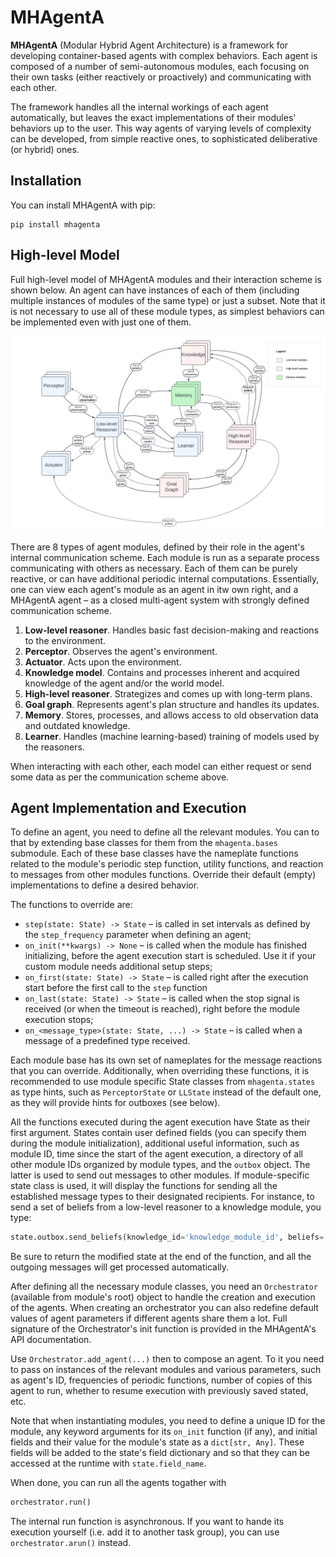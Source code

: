 # MHAgentA

**MHAgentA** (Modular Hybrid Agent Architecture) is a framework for developing container-based agents with complex
behaviors. Each agent is composed of a number of semi-autonomous modules, each focusing on their own tasks (either 
reactively or proactively) and communicating with each other.

The framework handles all the internal workings of each agent automatically, but leaves the exact implementations of 
their modules' behaviors up to the user. This way agents of varying levels of complexity can be developed, from simple
reactive ones, to sophisticated deliberative (or hybrid) ones. 

## Installation

You can install MHAgentA with pip:

```
pip install mhagenta
```

## High-level Model

Full high-level model of MHAgentA modules and their interaction scheme is shown below. An agent can have instances of
each of them (including multiple instances of modules of the same type) or just a subset. Note that it is not necessary 
to use all of these module types, as simplest behaviors can be implemented even with just one of them.

![](https://raw.githubusercontent.com/Auron-tliar/mhagenta/957ec749d5fba20b21b2ab1e353481aed530ea58/docs/images/MHAgentA_modules.png)

There are 8 types of agent modules, defined by their role in the agent's internal communication scheme. Each module is
run as a separate process communicating with others as necessary. Each of them can be purely reactive, or can have
additional periodic internal computations. Essentially, one can view each agent's module as an agent in itw own right,
and a MHAgentA agent – as a closed multi-agent system with strongly defined communication scheme.

1. **Low-level reasoner**. Handles basic fast decision-making and reactions to the environment.
2. **Perceptor**. Observes the agent's environment.
3. **Actuator**. Acts upon the environment.
4. **Knowledge model**. Contains and processes inherent and acquired knowledge of the agent and/or the world model.
5. **High-level reasoner**. Strategizes and comes up with long-term plans.
6. **Goal graph**. Represents agent's plan structure and handles its updates.
7. **Memory**. Stores, processes, and allows access to old observation data and outdated knowledge.
8. **Learner**. Handles (machine learning-based) training of models used by the reasoners.

When interacting with each other, each model can either request or send some data as per the communication scheme above.

## Agent Implementation and Execution

To define an agent, you need to define all the relevant modules. You can to that by extending base classes for them from
the `mhagenta.bases` submodule. Each of these base classes have the nameplate functions related to the module's periodic
step function, utility functions, and reaction to messages from other modules functions. Override their default (empty) 
implementations to define a desired behavior.

The functions to override are:

- `step(state: State) -> State` – is called in set intervals as defined by the `step_frequency` parameter when defining 
an agent;
- `on_init(**kwargs) -> None` – is called when the module has finished initializing, before the agent execution start 
is scheduled. Use it if your custom module needs additional setup steps;
- `on_first(state: State) -> State` – is called right after the execution start before the first call to the `step`
function
- `on_last(state: State) -> State` – is called when the stop signal is received (or when the timeout is reached), right 
before the module execution stops;
- `on_<message_type>(state: State, ...) -> State` – is called when a message of a predefined type received.

Each module base has its own set of nameplates for the message reactions that you can override. Additionally, when 
overriding these functions, it is recommended to use module specific State classes from `mhagenta.states` as type hints,
such as `PerceptorState` or `LLState` instead of the default one, as they will provide hints for outboxes (see below).   

All the functions executed during the agent execution have State as their first argument. States contain user defined
fields (you can specify them during the module initialization), additional useful information, such as module ID, time 
since the start of the agent execution, a directory of all other module IDs organized by module types, and the `outbox` 
object. The latter is used to send out messages to other modules. If module-specific state class is used, it will 
display the functions for sending all the established message types to their designated recipients. For instance, to 
send a set of beliefs from a low-level reasoner to a knowledge module, you type:

```python
state.outbox.send_beliefs(knowledge_id='knowledge_module_id', beliefs=[...], ...)
```

Be sure to return the modified state at the end of the function, and all the outgoing messages will get processed 
automatically.

After defining all the necessary module classes, you need an `Orchestrator` (available from module's root) object to 
handle the creation and execution of the agents. When creating an orchestrator you can also redefine default values of
agent parameters if different agents share them a lot. Full signature of the Orchestrator's init function is 
provided in the MHAgentA's API documentation.

Use `Orchestrator.add_agent(...)` then to compose an agent. To it you need to pass on instances of the relevant modules 
and various parameters, such as agent's ID, frequencies of periodic functions, number of copies of this agent to run, 
whether to resume execution with previously saved stated, etc.

Note that when instantiating modules, you need to define a unique ID for the module, any keyword arguments for its 
`on_init` function (if any), and initial fields and their value for the module's state as a `dict[str, Any]`. These
fields will be added to the state's field dictionary and so that they can be accessed at the runtime with 
`state.field_name`.

When done, you can run all the agents togather with

```python
orchestrator.run()
```

The internal run function is asynchronous. If you want to hande its execution yourself (i.e. add it to another task 
group), you can use `orchestrator.arun()` instead.
